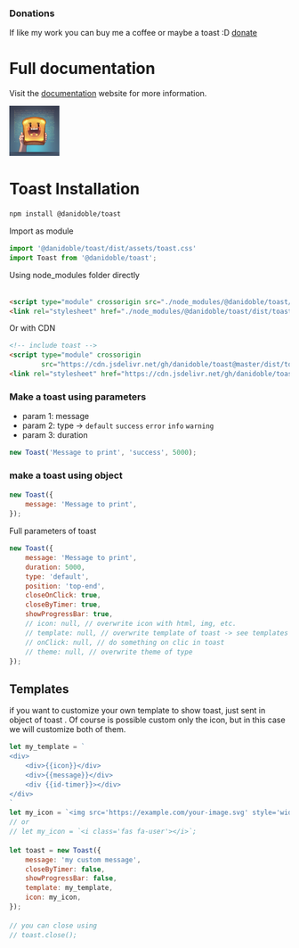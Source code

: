 ### Donations
If like my work you can buy me a coffee or maybe a toast :D
[donate](https://donate.stripe.com/8wMdUhbnR1LS1zy8ww)

# Full documentation

Visit the [documentation](https://toast.danidoble.com/) website for more information.

![Toast](https://raw.githubusercontent.com/danidoble/toast/main/src/img/toast.png)

# Toast Installation

```bash
npm install @danidoble/toast
```

Import as module

```javascript
import '@danidoble/toast/dist/assets/toast.css'
import Toast from '@danidoble/toast';
```

Using node_modules folder directly

```html

<script type="module" crossorigin src="./node_modules/@danidoble/toast/dist/toast.js"></script>
<link rel="stylesheet" href="./node_modules/@danidoble/toast/dist/toast.css">
```

Or with CDN

```html
<!-- include toast -->
<script type="module" crossorigin
        src="https://cdn.jsdelivr.net/gh/danidoble/toast@master/dist/toast.js"></script>
<link rel="stylesheet" href="https://cdn.jsdelivr.net/gh/danidoble/toast@master/dist/toast.css">
```

### Make a toast using parameters

* param 1: message
* param 2: type -> ```default``` ```success``` ```error``` ```info``` ```warning```
* param 3: duration

```javascript
new Toast('Message to print', 'success', 5000);
```

### make a toast using object

```javascript
new Toast({
    message: 'Message to print',
});
```

Full parameters of toast

```javascript
new Toast({
    message: 'Message to print',
    duration: 5000,
    type: 'default',
    position: 'top-end',
    closeOnClick: true,
    closeByTimer: true,
    showProgressBar: true,
    // icon: null, // overwrite icon with html, img, etc.
    // template: null, // overwrite template of toast -> see templates
    // onClick: null, // do something on clic in toast
    // theme: null, // overwrite theme of type
});
```

## Templates

if you want to customize your own template to show toast, just sent in object of toast
.
Of course is possible custom only the icon, but in this case we will customize both of them.

```javascript
let my_template = `
<div>
    <div>{{icon}}</div>
    <div>{{message}}</div>
    <div {{id-timer}}></div>
</div>
`
let my_icon = `<img src='https://example.com/your-image.svg' style='width:20px;height:20px;'>`;
// or
// let my_icon = `<i class='fas fa-user'></i>`;

let toast = new Toast({
    message: 'my custom message',
    closeByTimer: false,
    showProgressBar: false,
    template: my_template,
    icon: my_icon,
});

// you can close using 
// toast.close();
```
